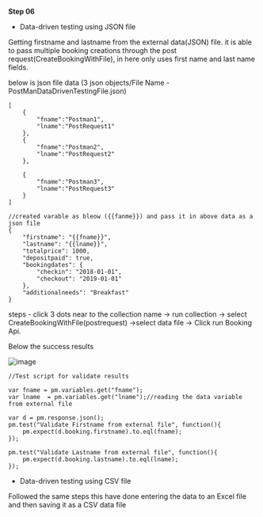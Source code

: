 **Step 06**

* Data-driven testing using JSON file

Getting firstname and lastname from the external data(JSON) file. it is able to pass multiple booking creations through the post request(CreateBookingWithFile), in here only uses first name and last name fields.

below is json file data (3 json objects/File Name - PostManDataDrivenTestingFile.json) 

```
[
	{
		"fname":"Postman1",
		"lname":"PostRequest1"
	},
	{
		"fname":"Postman2",
		"lname":"PostRequest2"
	},

	{
		"fname":"Postman3",
		"lname":"PostRequest3"
	}
]

```

```
//created varable as bleow ({{fanme}}) and pass it in above data as a json file
{
    "firstname": "{{fname}}",
    "lastname": "{{lname}}",
    "totalprice": 1000,
    "depositpaid": true,
    "bookingdates": {
        "checkin": "2018-01-01",
        "checkout": "2019-01-01"
    },
    "additionalneeds": "Breakfast"
}
```
steps - click 3 dots near to the collection name -> run collection -> select CreateBookingWithFile(postrequest) ->select data file -> 
Click run Booking Api.

Below the success results

![image](https://github.com/Kulshanperera/Booking_APITesting-/assets/47887463/2f41a433-9e36-4e63-a7da-c64901c4609a)

```
//Test script for validate results

var fname = pm.variables.get("fname");
var lname  = pm.variables.get("lname");//reading the data variable from external file

var d = pm.response.json();
pm.test("Validate Firstname from external file", function(){
    pm.expect(d.booking.firstname).to.eql(fname);
});

pm.test("Validate Lastname from external file", function(){
    pm.expect(d.booking.lastname).to.eql(lname);
});

```
* Data-driven testing using CSV file 

Followed the same steps this have done entering the data to an Excel file and then saving it as a CSV data file

